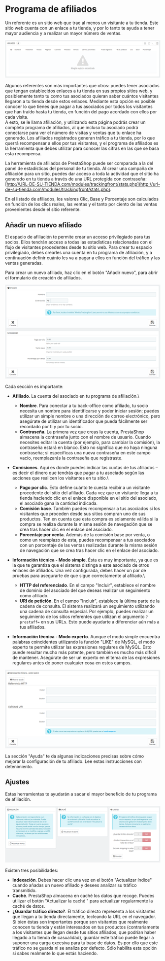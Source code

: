 # Programa de afiliados

Un referente es un sitio web que trae al menos un visitante a tu tienda. Este sitio web cuenta con un enlace a tu tienda, y por lo tanto te ayuda a tener mayor audiencia y a realizar un mayor número de ventas.

![](../../../../.gitbook/assets/54265492.png)

Algunos referentes son más importantes que otros: puedes tener asociados que tengan establecidos enlaces a tu tienda en sus propios sitios web, y posiblemente tanto tu como tus asociados quieran saber cuántos visitantes llegaron a tu tienda desde estos enlaces. Mediante esta opción es posible conocer lo que tienes que pagar a tus asociados por todos los visitantes que han traído hasta tu tienda, en función del pago acordado con ellos por cada visita.\
&#x20;A esto, se le llama afiliación, y utilizando esta página podrás crear un completo programa de afiliados, al que incluso tu asociado podrá conectarse para ver el número de visitas y ventas que tu enlace ha generado. Los afiliados registrados generan tráfico a tu tienda, por lo que querrá recompensar a ellos por tus visitantes, y el programa de afiliados es la herramienta que debes utilizar para conocer las cifras en las que se basa esta recompensa.

La herramienta de afiliados de PrestaShop puede ser comparada a la del panel de estadísticas del personal de tu tienda. Al crear una campaña de afiliación para un sitio, puedes dar acceso a toda la actividad que el sitio ha generado en tu tienda a través de una URL protegida con contraseña: [http://URL-DE-SU-TIENDA.com/modules/trackingfront/stats.php](http://url-de-su-tienda.com/modules/trackingfront/stats.php).

En el listado de afiliados, los valores Clic, Base y Porcentaje son calculados en función de los clics reales, las ventas y el tanto por ciento de las ventas provenientes desde el sitio referente.

## Añadir un nuevo afiliado <a href="programadeafiliados-anadirunnuevoafiliado" id="programadeafiliados-anadirunnuevoafiliado"></a>

El espacio de afiliación te permite crear un acceso privilegiado para tus socios. Ellos tendrán acceso a todas las estadísticas relacionadas con el flujo de visitantes procedentes desde tu sitio web. Para crear tu espacio privilegiado, debes crearles una cuenta en tu programa de afiliación, y a continuación definir cuánto les va a pagar a ellos en función del tráfico y las ventas generadas.

Para crear un nuevo afiliado, haz clic en el botón "Añadir nuevo", para abrir el formulario de creación de afiliados.

![](../../../../.gitbook/assets/54265494.png)

Cada sección es importante:

* **Afiliado**. La cuenta del asociado en tu programa de afiliación.\

  * **Nombre**. Para conectar a tu back-office como afiliado, tu socio necesita un nombre para identificarse y poder iniciar sesión; puedes utilizar un simple nombre o una dirección de correo electrónico, pero asegúrate de utilizar un identificador que pueda fácilmente ser recordado por ti y por tu socio.
  * **Contraseña**. La primera vez que creas la cuenta, PrestaShop almacena la contraseña junto con el nombre de usuario. Cuando necesites editar la cuenta (por ejemplo, para cambiar la comisión), la contraseña estará en blanco. Esto no significa que no haya ninguna contraseña; si especificas una nueva contraseña en este campo vacío, reemplazarás la contraseña que registraste.
* **Comisiones**. Aquí es donde puedes indicar las cuotas de tus afiliados – es decir el dinero que tendrás que pagar a tu asociado según las acciones que realicen los visitantes en tu sitio.\

  * **Pago por clic**. Esto define cuánto te cuesta recibir a un visitante procedente del sitio del afiliado. Cada vez que un visitante llega a tu tienda haciendo clic en el enlace disponible en el sitio del asociado, el asociado gana la cantidad indicada.
  * **Comisión base**. También puedes recompensar a tus asociados si los visitantes que proceden desde sus sitios compran uno de sus productos. Ten en cuenta que esta compra es solamente válida si la compra se realiza durante la misma sesión de navegación que se crea tras hacer clic en el enlace del asociado.
  * **Porcentaje por venta**. Además de la comisión base por venta, o como un reemplazo de esta, puedes recompensar a tus asociados con un porcentaje de las ventas realizadas durante la misma sesión de navegación que se crea tras hacer clic en el enlace del asociado.
* **Información técnica - Modo simple**. Ésta es muy importante, ya que es la que te garantiza que el sistema distinga a este asociado de otros enlaces de afiliados. Una vez configurada, debes hacer un par de pruebas para asegurarte de que sigue correctamente al afiliado.\

  * **HTTP del referenciado**. En el campo "Incluir", establece el nombre de dominio del asociado del que deseas realizar un seguimiento como afiliado.
  * **URI de petición**. En el campo "Incluir", establece la última parte de la cadena de consulta. El sistema realizará un seguimiento utilizando una cadena de consulta especial. Por ejemplo, puedes realizar un seguimiento de los sitios referentes que utilizan el argumento `?prestaff=` en sus URLs. Esto puede ayudarte a diferenciar aún más a tus afiliados.
* **Información técnica - Modo experto**. Aunque el modo simple encuentra palabras coincidentes utilizando la función "LIKE" de MySQL, el modo experto te permite utilizar las expresiones regulares de MySQL. Esto puede resultar mucho más potente, pero también es mucho más difícil de mantener. Asegúrate de ser un experto en el tema de las expresiones regulares antes de poner cualquier cosa en estos campos.

![](../../../../.gitbook/assets/54265496.png)

La sección "Ayuda" te da algunas indicaciones precisas sobre cómo mejorar la configuración de tu afiliado. Lee estas instrucciones con detenimiento.

## Ajustes <a href="programadeafiliados-ajustes" id="programadeafiliados-ajustes"></a>

Estas herramientas te ayudarán a sacar el mayor beneficio de tu programa de afiliación.

![](../../../../.gitbook/assets/54265499.png)

Existen tres posibilidades:

* **Indexación**. Debes hacer clic una vez en el botón "Actualizar índice" cuando añadas un nuevo afiliado y desees analizar su tráfico transmitido.
* **Caché**. PrestaShop almacena en caché los datos que recoge. Puedes utilizar el botón "Actualizar la caché " para actualizar regularmente la caché de datos.
* **¿Guardar tráfico directo?**. El tráfico directo representa a los visitantes que llegan a tu tienda directamente, tecleando la URL en el navegador. Si bien éstas son importantes porque son visitantes que realmente conocen tu tienda y están interesados en tus productos (contrariamente a los visitantes que llegan desde tus sitios afiliados, que podrían haber llegado a tu tienda de casualidad), guardar este tráfico puede llegar a suponer una carga excesiva para tu base de datos. Es por ello que este tráfico no se guarda ni se analiza por defecto. Sólo habilita esta opción si sabes realmente lo que estás haciendo.

